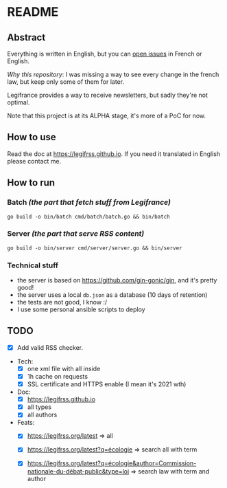 # README

## Abstract

Everything is written in English, but you can [open issues](https://github.com/ldicarlo/legifrance-rss/issues/new) in French or English.

_Why this repository_: I was missing a way to see every change in the french law, but keep only some of them for later.

Legifrance provides a way to receive newsletters, but sadly they're not optimal.

Note that this project is at its ALPHA stage, it's more of a PoC for now.

## How to use

Read the doc at https://legifrss.github.io. If you need it translated in English please contact me.

## How to run

### Batch _(the part that fetch stuff from Legifrance)_

`go build -o bin/batch cmd/batch/batch.go && bin/batch`

### Server _(the part that serve RSS content)_

`go build -o bin/server cmd/server/server.go && bin/server`

### Technical stuff

- the server is based on https://github.com/gin-gonic/gin, and it's pretty good!
- the server uses a local `db.json` as a database (10 days of retention)
- the tests are not good, I know :/
- I use some personal ansible scripts to deploy

## TODO

- [X] Add valid RSS checker.
- Tech:
  - [X] one xml file with all inside
  - [X] 1h cache on requests
  - [X] SSL certificate and HTTPS enable (I mean it's 2021 wth)
- Doc:
  - [X] https://legifrss.github.io
  - [X] all types
  - [X] all authors
- Feats:
  - [X] https://legifrss.org/latest => all
  - [X] https://legifrss.org/latest?q=écologie => search all with term
  - [X] https://legifrss.org/latest?q=écologie&author=Commission-nationale-du-débat-public&type=loi => search law with term and author

